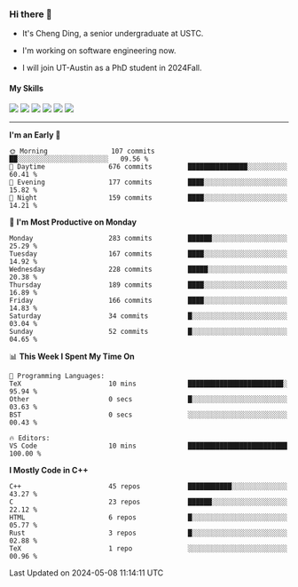 ### Hi there 👋

* It's Cheng Ding, a senior undergraduate at USTC.
  
* I'm working on software engineering now.

* I will join UT-Austin as a PhD student in 2024Fall.

#### My Skills

![](https://img.shields.io/badge/C++-65318e?logo=cplusplus&logoColor=fff)
![](https://img.shields.io/badge/Python-3e74a2?logo=python&logoColor=fff)
![](https://img.shields.io/badge/C-5654a2?logo=c&logoColor=fff)
![](https://img.shields.io/badge/Go-00aaff?logo=go&logoColor=fff)
![](https://img.shields.io/badge/Docker-0088ff?logo=docker&logoColor=fff)
![](https://img.shields.io/badge/Apache-D22128?logo=apache&logoColor=fff)

---
<!--START_SECTION:waka-->
**I'm an Early 🐤** 

```text
🌞 Morning                107 commits         ██░░░░░░░░░░░░░░░░░░░░░░░   09.56 % 
🌆 Daytime                676 commits         ███████████████░░░░░░░░░░   60.41 % 
🌃 Evening                177 commits         ████░░░░░░░░░░░░░░░░░░░░░   15.82 % 
🌙 Night                  159 commits         ████░░░░░░░░░░░░░░░░░░░░░   14.21 % 
```
📅 **I'm Most Productive on Monday** 

```text
Monday                   283 commits         ██████░░░░░░░░░░░░░░░░░░░   25.29 % 
Tuesday                  167 commits         ████░░░░░░░░░░░░░░░░░░░░░   14.92 % 
Wednesday                228 commits         █████░░░░░░░░░░░░░░░░░░░░   20.38 % 
Thursday                 189 commits         ████░░░░░░░░░░░░░░░░░░░░░   16.89 % 
Friday                   166 commits         ████░░░░░░░░░░░░░░░░░░░░░   14.83 % 
Saturday                 34 commits          █░░░░░░░░░░░░░░░░░░░░░░░░   03.04 % 
Sunday                   52 commits          █░░░░░░░░░░░░░░░░░░░░░░░░   04.65 % 
```


📊 **This Week I Spent My Time On** 

```text
💬 Programming Languages: 
TeX                      10 mins             ████████████████████████░   95.94 % 
Other                    0 secs              █░░░░░░░░░░░░░░░░░░░░░░░░   03.63 % 
BST                      0 secs              ░░░░░░░░░░░░░░░░░░░░░░░░░   00.43 % 

🔥 Editors: 
VS Code                  10 mins             █████████████████████████   100.00 % 
```

**I Mostly Code in C++** 

```text
C++                      45 repos            ███████████░░░░░░░░░░░░░░   43.27 % 
C                        23 repos            ██████░░░░░░░░░░░░░░░░░░░   22.12 % 
HTML                     6 repos             █░░░░░░░░░░░░░░░░░░░░░░░░   05.77 % 
Rust                     3 repos             █░░░░░░░░░░░░░░░░░░░░░░░░   02.88 % 
TeX                      1 repo              ░░░░░░░░░░░░░░░░░░░░░░░░░   00.96 % 
```




 Last Updated on 2024-05-08 11:14:11 UTC
<!--END_SECTION:waka-->
